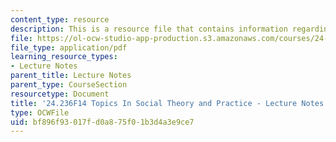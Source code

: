 ```yaml
---
content_type: resource
description: This is a resource file that contains information regarding session 17.
file: https://ol-ocw-studio-app-production.s3.amazonaws.com/courses/24-236-topics-in-social-theory-and-practice-race-and-racism-fall-2014/bf896f93017fd0a875f01b3d4a3e9ce7_MIT24_236F14_Sess17.pdf
file_type: application/pdf
learning_resource_types:
- Lecture Notes
parent_title: Lecture Notes
parent_type: CourseSection
resourcetype: Document
title: '24.236F14 Topics In Social Theory and Practice - Lecture Notes: Racisms'
type: OCWFile
uid: bf896f93-017f-d0a8-75f0-1b3d4a3e9ce7
---
```

